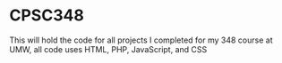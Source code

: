 # CPSC348
This will hold the code for all projects I completed for my 348 course at UMW, all code uses HTML, PHP, JavaScript, and CSS
